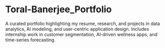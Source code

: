 # Toral-Banerjee_Portfolio
A curated portfolio highlighting my resume, research, and projects in data analytics, AI modeling, and user-centric application design. Includes internship work in customer segmentation, AI-driven wellness apps, and time-series forecasting.
